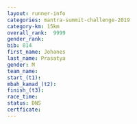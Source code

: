 ```yaml
---
layout: runner-info 
categories: mantra-summit-challenge-2019 
category-km: 15km 
overall_rank:  9999
gender_rank: 
bib: 814
first_name: Johanes
last_name: Prasatya
gender: M
team_name: 
start_(t1): 
mbah_kamad_(t2): 
finish_(t3): 
race_time: 
status: DNS
certficate: 
---
```

